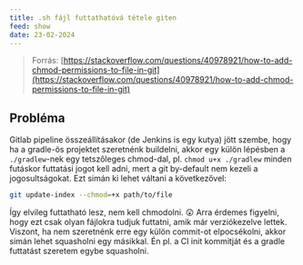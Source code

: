 ```yaml
---
title: .sh fájl futtathatóvá tétele giten
feed: show
date: 23-02-2024
---
```


> Forrás: [https://stackoverflow.com/questions/40978921/how-to-add-chmod-permissions-to-file-in-git](https://stackoverflow.com/questions/40978921/how-to-add-chmod-permissions-to-file-in-git)

## Probléma

Gitlab pipeline összeállításakor (de Jenkins is egy kutya) jött szembe, hogy ha a gradle-ös  projektet szeretnénk buildelni, akkor egy külön lépésben a `./gradlew`-nek egy tetszőleges chmod-dal, pl. `chmod u+x ./gradlew` minden futáskor futtatási jogot kell adni, mert a git by-default nem kezeli a jogosultságokat. Ezt simán ki lehet váltani a következővel:

```bash
git update-index --chmod=+x path/to/file
```

Így elvileg futtatható lesz, nem kell chmodolni. 😲 Arra érdemes figyelni, hogy ezt csak olyan fájlokra tudjuk futtatni, amik már verziókezelve lettek. Viszont, ha nem szeretnénk erre egy külön commit-ot elpocsékolni, akkor simán lehet squasholni egy másikkal. Én pl. a CI init kommitját és a gradle futtatást szeretem egybe squasholni.

